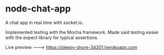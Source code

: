 # node-chat-app
A chat app in real time with socket.io.

Implemented testing with the Mocha framework. Made said testing easier with the expect library for typical assertions.

Live preview ---> https://sleepy-shore-34201.herokuapp.com
